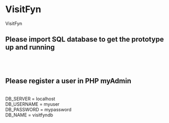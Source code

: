 # VisitFyn
 VisitFyn

<h2>Please import SQL database to get the prototype up and running</h2>
 <br>
<br>
<h2>Please register a user in PHP myAdmin</h2>
<br>
DB_SERVER = localhost <br>
DB_USERNAME = myuser <br>
DB_PASSWORD = mypassword <br>
DB_NAME = visitfyndb <br>
